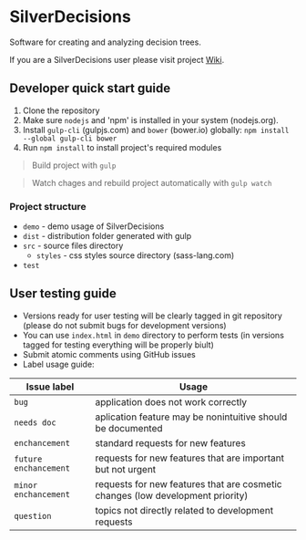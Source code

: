 # SilverDecisions

Software for creating and analyzing decision trees.

If you are a SilverDecisions user please visit project [Wiki](https://github.com/bkamins/SilverDecisions/wiki).

## Developer quick start guide

1. Clone the repository
2. Make sure `nodejs` and 'npm' is installed in your system (nodejs.org). 
3. Install `gulp-cli` (gulpjs.com) and `bower` (bower.io) globally:  `npm install --global gulp-cli bower` 
4. Run `npm install` to install project's required modules

> Build project with `gulp` 

> Watch chages and rebuild project automatically with `gulp watch`

### Project structure

* `demo` - demo usage of SilverDecisions
* `dist` - distribution folder generated with gulp 
* `src` - source files directory
  * `styles` - css styles source directory (sass-lang.com) 
* `test` 

## User testing guide

* Versions ready for user testing will be clearly tagged in git repository (please do not submit bugs for development versions)
* You can use `index.html` in `demo` directory to perform tests (in versions tagged for testing everything will be properly biult)
* Submit atomic comments using GitHub issues
* Label usage guide:

| Issue label | Usage |
| --- | --- |
| `bug` | application does not work correctly |
| `needs doc` | aplication feature may be nonintuitive should be documented |
| `enchancement` | standard requests for new features |
| `future enchancement` | requests for new features that are important but not urgent |
| `minor enchancement` | requests for new features that are cosmetic changes (low development priority) |
| `question` | topics not directly related to development requests |
